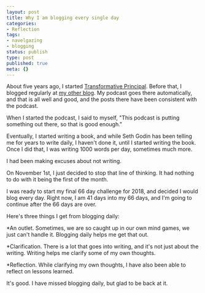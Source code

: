 ```yaml
---
layout: post
title: Why I am blogging every single day
categories:
- Reflection
tags:
- navelgazing
- blogging
status: publish
type: post
published: true
meta: {}
---
```


About five years ago, I started 
[Transformative Principal](http://transformativeprincipal.org). Before that, I blogged regularly at 
[my other blog](http://mrjonesed.blogspot.com). My podcast goes there automatically, and that is all well and good, and the posts there have been consistent with the podcast.

When I started the podcast, I said to myself, "This podcast is putting something out there, so that is good enough."

Eventually, I started writing a book, and while Seth Godin has been telling me for years to write daily, I haven't done it, until I started writing the book. Once I did that, I was writing 1000 words per day, sometimes much more.

I had been making excuses about not writing.

On November 1st, I just decided to stop that line of thinking. It had nothing to do with it being the first of the month.

I was ready to start my final 66 day challenge for 2018, and decided I would blog every day. Right now, I am 41 days into my 66 days, and I'm going to continue after the 66 days are over.

Here's three things I get from blogging daily:

*An outlet. Sometimes, we are so caught up in our own mind games, we just can't handle it. Blogging daily helps me get that out.


*Clarification. There is a lot that goes into writing, and it's not just about the writing. Writing helps me clarify some of my own thoughts.


*Reflection. While clarifying my own thoughts, I have also been able to reflect on lessons learned.

It's good. I have missed blogging daily, but glad to be back at it.
